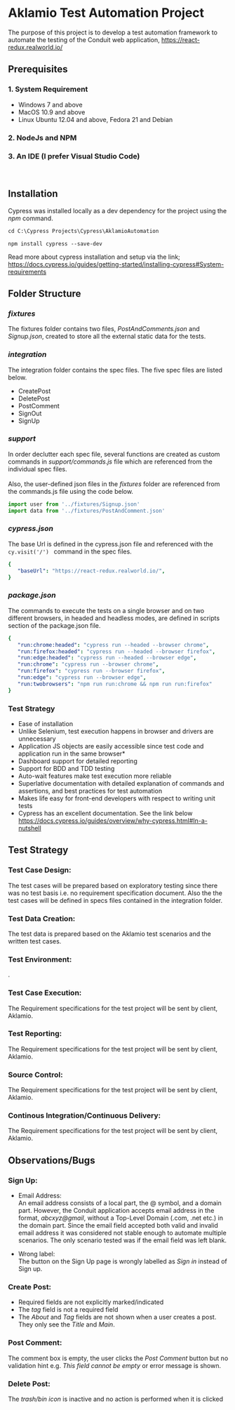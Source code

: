 # Aklamio Test Automation Project

The purpose of this project is to develop a test automation framework to automate the testing of the Conduit web application, <https://react-redux.realworld.io/>

## Prerequisites 
### 1. System Requirement
* Windows 7 and above 
* MacOS 10.9 and above
* Linux Ubuntu 12.04 and above, Fedora 21 and Debian

### 2. NodeJs and NPM
### 3. An IDE (I prefer Visual Studio Code) 
<br />


## Installation 
Cypress was installed locally as a dev dependency for the project using the *npm* command.
```diff
cd C:\Cypress Projects\Cypress\AklamioAutomation
```
``` 
npm install cypress --save-dev
```
Read more about cypress installation and setup via the link;<br /> 
<https://docs.cypress.io/guides/getting-started/installing-cypress#System-requirements>
<br />


## Folder Structure
### *fixtures* <br />
The fixtures folder contains two files, *PostAndComments.json* and *Signup.json*, created to store all the external static data for the tests.

### *integration* <br />
The integration folder contains the spec files. The five spec files are listed below.<br />

* CreatePost
* DeletePost
* PostComment
* SignOut
* SignUp

### *support* <br /> 
In order declutter each spec file, several functions are created as custom commands in *support/commands.js* file which are referenced from the individual spec files. <br /> 
<br /> Also, the user-defined json files in the *fixtures* folder are referenced from the commands.js file using the code below.

```javascript
import user from '../fixtures/Signup.json'
import data from '../fixtures/PostAndComment.json'
```

### *cypress.json* <br /> 
The base Url is defined in the cypress.json file and referenced with the ```cy.visit('/') ``` command in the spec files.

```yaml
{
   "baseUrl": "https://react-redux.realworld.io/", 
}
```

### *package.json* <br /> 
The commands to execute the tests on a single browser and on two different browsers, in headed and headless modes, are defined in scripts section of the package.json file.

```yaml
{
   "run:chrome:headed": "cypress run --headed --browser chrome",
   "run:firefox:headed": "cypress run --headed --browser firefox",
   "run:edge:headed": "cypress run --headed --browser edge",
   "run:chrome": "cypress run --browser chrome",
   "run:firefox": "cypress run --browser firefox",
   "run:edge": "cypress run --browser edge",
   "run:twobrowsers": "npm run run:chrome && npm run run:firefox"
}
```


### Test Strategy

* Ease of installation 
* Unlike Selenium, test execution happens in browser and drivers are unnecessary
* Application JS objects are easily accessible since test code and application run in the same browser*
* Dashboard support for detailed reporting
* Support for BDD and TDD testing
* Auto-wait features make test execution more reliable
* Superlative documentation with detailed explanation of commands and assertions, and best practices for test automation
* Makes life easy for front-end developers with respect to writing unit tests
* Cypress has an excellent documentation. See the link below 
<https://docs.cypress.io/guides/overview/why-cypress.html#In-a-nutshell>

## Test Strategy

### Test Case Design: <br /> 
The test cases will be prepared based on exploratory testing since there was no test basis i.e. no requirement specification document. Also the the test cases will be defined in specs files contained in the integration folder.<br />

### Test Data Creation: <br /> 
The test data is prepared based on the Aklamio test scenarios and the written test cases.<br />

### Test Environment: <br /> 
.<br /> 

### Test Case Execution: <br /> 
The Requirement specifications for the test project will be sent by client, Aklamio.<br /> 

### Test Reporting: <br /> 
The Requirement specifications for the test project will be sent by client, Aklamio.<br /> 

### Source Control: <br /> 
The Requirement specifications for the test project will be sent by client, Aklamio.<br /> 

### Continous Integration/Continuous Delivery: <br /> 
The Requirement specifications for the test project will be sent by client, Aklamio.<br />

## Observations/Bugs
### Sign Up:
* Email Address: <br />
An email address consists of a local part, the @ symbol, and a domain part. However, the Conduit application accepts email address in the format, *abcxyz@gmail*, without a Top-Level Domain (.com, .net etc.) in the domain part. Since the email field accepted both valid and invalid email address it was considered not stable enough to automate multiple scenarios. The only scenario tested was if the email field was left blank.<br />

* Wrong label: <br /> 
The button on the Sign Up page is wrongly labelled as *Sign in* instead of Sign up. <br /> 

### Create Post: <br/>
* Required fields are not explicitly marked/indicated
* The *tag* field is not a required field
* The *About* and *Tag* fields are not shown when a user creates a post. They only see the *Title* and *Main*.

### Post Comment: <br /> 
The comment box is empty, the user clicks the *Post Comment* button but no validation hint e.g. *This field cannot be empty* or error message is shown. 

### Delete Post: <br/>
The *trash/bin icon* is inactive and no action is performed when it is clicked 